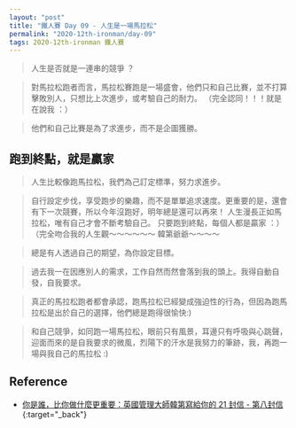 ```yaml
---
layout: "post"
title: "鐵人賽 Day 09 - 人生是一場馬拉松"
permalink: "2020-12th-ironman/day-09"
tags: 2020-12th-ironman 鐵人賽
---
```


> 人生是否就是一連串的競爭 ？

> 對馬拉松跑者而言，馬拉松賽跑是一場盛會，他們只和自己比賽，並不打算擊敗別人，只想比上次進步，或考驗自己的耐力。 （完全認同！！！就是在說我 ：）

> 他們和自己比賽是為了求進步，而不是企圖獲勝。

## 跑到終點，就是贏家

> 人生比較像跑馬拉松，我們為己訂定標準，努力求進步。

> 自行設定步伐，享受跑步的樂趣，而不是單單追求速度。更重要的是，還會有下一次競賽，所以今年沒跑好，明年總是還可以再來！
> 人生漫長正如馬拉松，唯有自己才會不斷考驗自己。 只要跑到終點，每個人都是贏家 ：） （完全吻合我的人生觀～～～～～～ 韓第爺爺～～～～

> 總是有人透過自己的期望，為你設定目標。

> 過去我一在因應別人的需求，工作自然而然會落到我的頭上。我得自動自發，自我要求。

> 真正的馬拉松跑者都會承認，跑馬拉松已經變成強迫性的行為，但因為跑馬拉松是出於自己的選擇，他們總是跑得很愉快:)

> 和自己競爭，如同跑一場馬拉松，眼前只有風景，耳邊只有呼吸與心跳聲，迎面而來的是自我要求的微風，烈陽下的汗水是我努力的筆跡，我，再跑一場與我自己的馬拉松 :)

## Reference

- [你是誰，比你做什麼更重要：英國管理大師韓第寫給你的 21 封信 - 第八封信](https://www.books.com.tw/products/0010862692){:target="\_back"}
